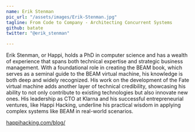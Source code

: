```yaml
---
name: Erik Stenman
pic_url: "/assets/images/Erik-Stenman.jpg"
tagline: From Code to Company - Architecting Concurrent Systems
github: batate
twitter: "@erik_stenman"

---
```

Erik Stenman, or Happi, holds a PhD in computer science and has a wealth of experience that spans both technical expertise and strategic business management. With a foundational role in creating the BEAM book, which serves as a seminal guide to the BEAM virtual machine, his knowledge is both deep and widely recognized. His work on the development of the Fate virtual machine adds another layer of technical credibility, showcasing his ability to not only contribute to existing technologies but also innovate new ones. His leadership as CTO at Klarna and his successful entrepreneurial ventures, like Happi Hacking, underline his practical wisdom in applying complex systems like BEAM in real-world scenarios.

[happihacking.com/blog/](https://happihacking.com/blog/)
